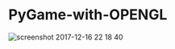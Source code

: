 # PyGame-with-OPENGL

![screenshot 2017-12-16 22 18 40](https://user-images.githubusercontent.com/6691373/34074514-1d923e30-e2b1-11e7-9a19-2f9f21441f91.png)
